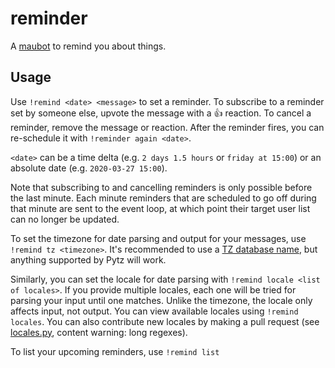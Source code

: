 # reminder
A [maubot](https://github.com/maubot/maubot) to remind you about things.

## Usage
Use `!remind <date> <message>` to set a reminder. To subscribe to a reminder set by someone else,
upvote the message with a 👍 reaction. To cancel a reminder, remove the message or reaction.
After the reminder fires, you can re-schedule it with `!reminder again <date>`.

`<date>` can be a time delta (e.g. `2 days 1.5 hours` or `friday at 15:00`)
or an absolute date (e.g. `2020-03-27 15:00`).

Note that subscribing to and cancelling reminders is only possible before the last minute.
Each minute reminders that are scheduled to go off during that minute are sent to the event loop,
at which point their target user list can no longer be updated.

To set the timezone for date parsing and output for your messages, use `!remind tz <timezone>`.
It's recommended to use a [TZ database name](https://en.wikipedia.org/wiki/List_of_tz_database_time_zones),
but anything supported by Pytz will work.

Similarly, you can set the locale for date parsing with `!remind locale <list of locales>`. If you
provide multiple locales, each one will be tried for parsing your input until one matches. Unlike
the timezone, the locale only affects input, not output. You can view available locales using
`!remind locales`. You can also contribute new locales by making a pull request
(see [locales.py](reminder/locales.py), content warning: long regexes).

To list your upcoming reminders, use `!remind list`
